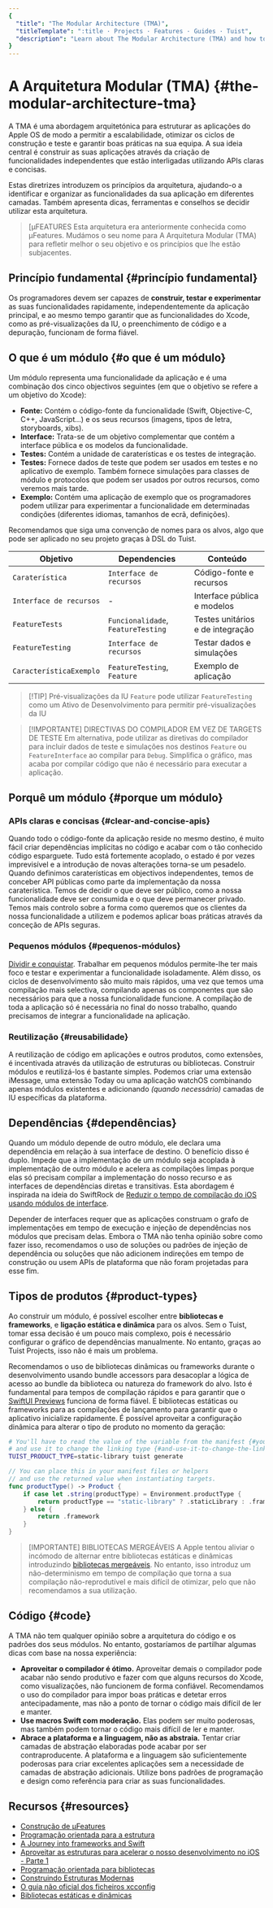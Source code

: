 ```yaml
---
{
  "title": "The Modular Architecture (TMA)",
  "titleTemplate": ":title · Projects · Features · Guides · Tuist",
  "description": "Learn about The Modular Architecture (TMA) and how to structure your projects using it."
}
---
```

# A Arquitetura Modular (TMA) {#the-modular-architecture-tma}

A TMA é uma abordagem arquitetónica para estruturar as aplicações do Apple OS de
modo a permitir a escalabilidade, otimizar os ciclos de construção e teste e
garantir boas práticas na sua equipa. A sua ideia central é construir as suas
aplicações através da criação de funcionalidades independentes que estão
interligadas utilizando APIs claras e concisas.

Estas diretrizes introduzem os princípios da arquitetura, ajudando-o a
identificar e organizar as funcionalidades da sua aplicação em diferentes
camadas. Também apresenta dicas, ferramentas e conselhos se decidir utilizar
esta arquitetura.

> [µFEATURES Esta arquitetura era anteriormente conhecida como µFeatures.
> Mudámos o seu nome para A Arquitetura Modular (TMA) para refletir melhor o seu
> objetivo e os princípios que lhe estão subjacentes.

## Princípio fundamental {#princípio fundamental}

Os programadores devem ser capazes de **construir, testar e experimentar** as
suas funcionalidades rapidamente, independentemente da aplicação principal, e ao
mesmo tempo garantir que as funcionalidades do Xcode, como as pré-visualizações
da IU, o preenchimento de código e a depuração, funcionam de forma fiável.

## O que é um módulo {#o que é um módulo}

Um módulo representa uma funcionalidade da aplicação e é uma combinação dos
cinco objectivos seguintes (em que o objetivo se refere a um objetivo do Xcode):

- **Fonte:** Contém o código-fonte da funcionalidade (Swift, Objective-C, C++,
  JavaScript...) e os seus recursos (imagens, tipos de letra, storyboards,
  xibs).
- **Interface:** Trata-se de um objetivo complementar que contém a interface
  pública e os modelos da funcionalidade.
- **Testes:** Contém a unidade de caraterísticas e os testes de integração.
- **Testes:** Fornece dados de teste que podem ser usados em testes e no
  aplicativo de exemplo. Também fornece simulações para classes de módulo e
  protocolos que podem ser usados por outros recursos, como veremos mais tarde.
- **Exemplo:** Contém uma aplicação de exemplo que os programadores podem
  utilizar para experimentar a funcionalidade em determinadas condições
  (diferentes idiomas, tamanhos de ecrã, definições).

Recomendamos que siga uma convenção de nomes para os alvos, algo que pode ser
aplicado no seu projeto graças à DSL do Tuist.

| Objetivo                | Dependencies                       | Conteúdo                         |
| ----------------------- | ---------------------------------- | -------------------------------- |
| `Caraterística`         | `Interface de recursos`            | Código-fonte e recursos          |
| `Interface de recursos` | -                                  | Interface pública e modelos      |
| `FeatureTests`          | `Funcionalidade`, `FeatureTesting` | Testes unitários e de integração |
| `FeatureTesting`        | `Interface de recursos`            | Testar dados e simulações        |
| `CaracterísticaExemplo` | `FeatureTesting`, `Feature`        | Exemplo de aplicação             |

> [!TIP] Pré-visualizações da IU `Feature` pode utilizar `FeatureTesting` como
> um Ativo de Desenvolvimento para permitir pré-visualizações da IU

> [!IMPORTANTE] DIRECTIVAS DO COMPILADOR EM VEZ DE TARGETS DE TESTE Em
> alternativa, pode utilizar as diretivas do compilador para incluir dados de
> teste e simulações nos destinos `Feature` ou `FeatureInterface` ao compilar
> para `Debug`. Simplifica o gráfico, mas acaba por compilar código que não é
> necessário para executar a aplicação.

## Porquê um módulo {#porque um módulo}

### APIs claras e concisas {#clear-and-concise-apis}

Quando todo o código-fonte da aplicação reside no mesmo destino, é muito fácil
criar dependências implícitas no código e acabar com o tão conhecido código
esparguete. Tudo está fortemente acoplado, o estado é por vezes imprevisível e a
introdução de novas alterações torna-se um pesadelo. Quando definimos
caraterísticas em objectivos independentes, temos de conceber API públicas como
parte da implementação da nossa caraterística. Temos de decidir o que deve ser
público, como a nossa funcionalidade deve ser consumida e o que deve permanecer
privado. Temos mais controlo sobre a forma como queremos que os clientes da
nossa funcionalidade a utilizem e podemos aplicar boas práticas através da
conceção de APIs seguras.

### Pequenos módulos {#pequenos-módulos}

[Dividir e conquistar](https://en.wikipedia.org/wiki/Divide_and_conquer).
Trabalhar em pequenos módulos permite-lhe ter mais foco e testar e experimentar
a funcionalidade isoladamente. Além disso, os ciclos de desenvolvimento são
muito mais rápidos, uma vez que temos uma compilação mais selectiva, compilando
apenas os componentes que são necessários para que a nossa funcionalidade
funcione. A compilação de toda a aplicação só é necessária no final do nosso
trabalho, quando precisamos de integrar a funcionalidade na aplicação.

### Reutilização {#reusabilidade}

A reutilização de código em aplicações e outros produtos, como extensões, é
incentivada através da utilização de estruturas ou bibliotecas. Construir
módulos e reutilizá-los é bastante simples. Podemos criar uma extensão iMessage,
uma extensão Today ou uma aplicação watchOS combinando apenas módulos existentes
e adicionando _(quando necessário)_ camadas de IU específicas da plataforma.

## Dependências {#dependências}

Quando um módulo depende de outro módulo, ele declara uma dependência em relação
à sua interface de destino. O benefício disso é duplo. Impede que a
implementação de um módulo seja acoplada à implementação de outro módulo e
acelera as compilações limpas porque elas só precisam compilar a implementação
do nosso recurso e as interfaces de dependências diretas e transitivas. Esta
abordagem é inspirada na ideia do SwiftRock de [Reduzir o tempo de compilação do
iOS usando módulos de
interface](https://swiftrocks.com/reducing-ios-build-times-by-using-interface-targets).

Depender de interfaces requer que as aplicações construam o grafo de
implementações em tempo de execução e injeção de dependências nos módulos que
precisam delas. Embora o TMA não tenha opinião sobre como fazer isso,
recomendamos o uso de soluções ou padrões de injeção de dependência ou soluções
que não adicionem indireções em tempo de construção ou usem APIs de plataforma
que não foram projetadas para esse fim.

## Tipos de produtos {#product-types}

Ao construir um módulo, é possível escolher entre **bibliotecas e frameworks**,
e **ligação estática e dinâmica** para os alvos. Sem o Tuist, tomar essa decisão
é um pouco mais complexo, pois é necessário configurar o gráfico de dependências
manualmente. No entanto, graças ao Tuist Projects, isso não é mais um problema.

Recomendamos o uso de bibliotecas dinâmicas ou frameworks durante o
desenvolvimento usando
<LocalizedLink href="/guides/features/projects/synthesized-files#bundle-accessors">bundle
accessors</LocalizedLink> para desacoplar a lógica de acesso ao bundle da
biblioteca ou natureza do framework do alvo. Isto é fundamental para tempos de
compilação rápidos e para garantir que o [SwiftUI
Previews](https://developer.apple.com/documentation/swiftui/previews-in-xcode)
funciona de forma fiável. E bibliotecas estáticas ou frameworks para as
compilações de lançamento para garantir que o aplicativo inicialize rapidamente.
É possível aproveitar a configuração dinâmica para alterar o tipo de produto no
momento da geração:

```bash
# You'll have to read the value of the variable from the manifest {#youll-have-to-read-the-value-of-the-variable-from-the-manifest}
# and use it to change the linking type {#and-use-it-to-change-the-linking-type}
TUIST_PRODUCT_TYPE=static-library tuist generate
```

```swift
// You can place this in your manifest files or helpers
// and use the returned value when instantiating targets.
func productType() -> Product {
    if case let .string(productType) = Environment.productType {
        return productType == "static-library" ? .staticLibrary : .framework
    } else {
        return .framework
    }
}
```


> [IMPORTANTE] BIBLIOTECAS MERGEÁVEIS A Apple tentou aliviar o incómodo de
> alternar entre bibliotecas estáticas e dinâmicas introduzindo [bibliotecas
> mergeáveis](https://developer.apple.com/documentation/xcode/configuring-your-project-to-use-mergeable-libraries).
> No entanto, isso introduz um não-determinismo em tempo de compilação que torna
> a sua compilação não-reprodutível e mais difícil de otimizar, pelo que não
> recomendamos a sua utilização.

## Código {#code}

A TMA não tem qualquer opinião sobre a arquitetura do código e os padrões dos
seus módulos. No entanto, gostaríamos de partilhar algumas dicas com base na
nossa experiência:

- **Aproveitar o compilador é ótimo.** Aproveitar demais o compilador pode
  acabar não sendo produtivo e fazer com que alguns recursos do Xcode, como
  visualizações, não funcionem de forma confiável. Recomendamos o uso do
  compilador para impor boas práticas e detetar erros antecipadamente, mas não a
  ponto de tornar o código mais difícil de ler e manter.
- **Use macros Swift com moderação.** Elas podem ser muito poderosas, mas também
  podem tornar o código mais difícil de ler e manter.
- **Abrace a plataforma e a linguagem, não as abstraia.** Tentar criar camadas
  de abstração elaboradas pode acabar por ser contraproducente. A plataforma e a
  linguagem são suficientemente poderosas para criar excelentes aplicações sem a
  necessidade de camadas de abstração adicionais. Utilize bons padrões de
  programação e design como referência para criar as suas funcionalidades.

## Recursos {#resources}

- [Construção de
  µFeatures](https://speakerdeck.com/pepibumur/building-ufeatures)
- [Programação orientada para a
  estrutura](https://speakerdeck.com/pepibumur/framework-oriented-programming-mobilization-dot-pl)
- [A Journey into frameworks and
  Swift](https://speakerdeck.com/pepibumur/a-journey-into-frameworks-and-swift)
- [Aproveitar as estruturas para acelerar o nosso desenvolvimento no iOS - Parte
  1](https://developers.soundcloud.com/blog/leveraging-frameworks-to-speed-up-our-development-on-ios-part-1)
- [Programação orientada para
  bibliotecas](https://academy.realm.io/posts/justin-spahr-summers-library-oriented-programming/)
- [Construindo Estruturas
  Modernas](https://developer.apple.com/videos/play/wwdc2014/416/)
- [O guia não oficial dos ficheiros
  xcconfig](https://pewpewthespells.com/blog/xcconfig_guide.html)
- [Bibliotecas estáticas e
  dinâmicas](https://pewpewthespells.com/blog/static_and_dynamic_libraries.html)

